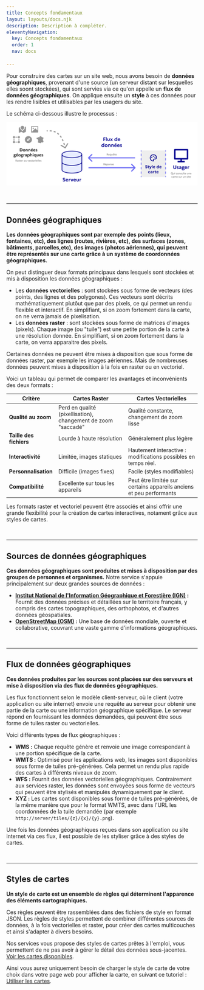```yaml
---
title: Concepts fondamentaux
layout: layouts/docs.njk
description: Description à compléter.
eleventyNavigation:
  key: Concepts fondamentaux
  order: 1
  nav: docs

---
```


Pour construire des cartes sur un site web, nous avons besoin de **données géographiques**, provenant d'une source (un serveur distant sur lesquelles elles soont stockées), qui sont servies via ce qu'on appelle un **flux de données géographiques**. On applique ensuite un **style** à ces données pour les rendre lisibles et utilisables par les usagers du site.

Le schéma ci-dessous illustre le processus :

![Schéma de synthèse des liens entre données géographiques, flux de données géographiques et styles de cartes.](/img/documentation/schema_concepts-fondamentaux.svg)

<br>

---

## Données géographiques

**Les données géographiques sont par exemple des points (lieux, fontaines, etc), des lignes (routes, rivières, etc), des surfaces (zones, bâtiments, parcelles,etc), des images (photos aériennes), qui peuvent être représentés sur une carte grâce à un système de coordonnées géographiques.**

On peut distinguer deux formats principaux dans lesquels sont stockées et mis à disposition les données géographiques :

* Les **données vectorielles** : sont stockées sous forme de vecteurs (des points, des lignes et des polygones). Ces vecteurs sont décrits mathématiquement plutôut que par des pixels, ce qui permet un rendu flexible et interactif. En simplifiant, si on zoom fortement dans la carte, on ne verra jamais de pixelisation.
* Les **données raster** : sont stockées sous forme de matrices d'images (pixels). Chaque image (ou "tuile") est une petite portion de la carte à une résolution donnée. En simplifiant, si on zoom fortement dans la carte, on verra apparaitre des pixels.

Certaines données ne peuvent être mises à disposition que sous forme de données raster, par exemple les images aériennes. Mais de nombreuses données peuvent mises à disposition à la fois en raster ou en vectoriel.

Voici un tableau qui permet de comparer les avantages et inconvénients des deux formats :

| Critère                 | Cartes Raster                                                 | Cartes Vectorielles                                            |
| ----------------------- | ------------------------------------------------------------- | -------------------------------------------------------------- |
| **Qualité au zoom**     | Perd en qualité (pixellisation), changement de zoom "saccadé" | Qualité constante, changement de zoom lisse                    |
| **Taille des fichiers** | Lourde à haute résolution                                     | Généralement plus légère                                       |
| **Interactivité**       | Limitée, images statiques                                     | Hautement interactive : modifications possibles en temps réel. |
| **Personnalisation**    | Difficile (images fixes)                                      | Facile (styles modifiables)                                    |
| **Compatibilité**       | Excellente sur tous les appareils                             | Peut être limitée sur certains appareils anciens et peu performants                   |

Les formats raster et vectoriel peuvent être associés et ainsi offrir une grande flexibilité pour la création de cartes interactives, notament grâce aux styles de cartes.

<br>

---

## Sources de données géographiques

**Ces données géographiques sont produites et mises à disposition par des groupes de personnes et organismes.** Notre service s'appuie principalement sur deux grandes sources de données :

* **[Institut National de l'Information Géographique et Forestière (IGN)](https://www.ign.fr/) :** Fournit des données précises et détaillées sur le territoire français, y compris des cartes topographiques, des orthophotos, et d'autres données géospatiales.
* **[OpenStreetMap (OSM)](https://www.openstreetmap.org/) :** Une base de données mondiale, ouverte et collaborative, couvrant une vaste gamme d'informations géographiques.

<br>

---

## Flux de données géographiques

**Ces données produites par les sources sont placées sur des serveurs et mise à disposition via des flux de données géographiques.**

Les flux fonctionnent selon le modèle client-serveur, où le client (votre application ou site internet) envoie une requête au serveur pour obtenir une partie de la carte ou une information géographique spécifique. Le serveur répond en fournissant les données demandées, qui peuvent être sous forme de tuiles raster ou vectorielles.

Voici différents types de flux géographiques : 

* **WMS :** Chaque requête génère et renvoie une image correspondant à une portion spécifique de la carte.
* **WMTS :** Optimisé pour les applications web, les images sont disponibles sous forme de tuiles pré-générées. Cela permet un rendu plus rapide des cartes à différents niveaux de zoom.
* **WFS :** Fournit des données vectorielles géographiques. Contrairement aux services raster, les données sont envoyées sous forme de vecteurs qui peuvent être stylisés et manipulés dynamiquement par le client.
* **XYZ :** Les cartes sont disponibles sous forme de tuiles pré-générées, de la même manière que pour le format WMTS, avec dans l'URL les coordonnées de la tuile demandée (par exemple `http://server/tiles/{z}/{x}/{y}.png`).

Une fois les données géographiques reçues dans son application ou site internet via ces flux, il est possible de les styliser grâce à des styles de cartes.

<br>

---

## Styles de cartes


**Un style de carte est un ensemble de règles qui déterminent l'apparence des éléments cartographiques.**

Ces règles peuvent être rassemblées dans des fichiers de style en format JSON. Les règles de styles permettent de combiner différentes sources de données, à la fois vectorielles et raster, pour créer des cartes multicouches et ainsi s'adapter à divers besoins.

Nos services vous propose des styles de cartes prêtes à l'emploi, vous permettent de ne pas avoir à gérer le détail des données sous-jacentes. [Voir les cartes disponibles](/fr/cartes).

Ainsi vous aurez uniquement besoin de charger le style de carte de votre choix dans votre page web pour afficher la carte, en suivant ce tutoriel : [Utiliser les cartes](/fr/documentation/utiliser-les-cartes).
